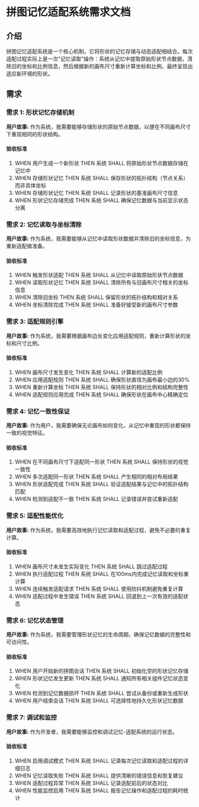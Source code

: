 # 拼图记忆适配系统需求文档

## 介绍

拼图记忆适配系统是一个核心机制，它将形状的记忆存储与动态适配相结合。每次适配过程实际上是一次"记忆读取"操作：系统从记忆中提取原始形状节点数据，清除旧的坐标和比例信息，然后根据新的画布尺寸重新计算坐标和比例，最终呈现出适应新环境的形状。

## 需求

### 需求 1: 形状记忆存储机制

**用户故事:** 作为系统，我需要能够存储形状的原始节点数据，以便在不同画布尺寸下重现相同的形状结构。

#### 验收标准

1. WHEN 用户生成一个新形状 THEN 系统 SHALL 将原始形状节点数据存储在记忆中
2. WHEN 存储形状记忆 THEN 系统 SHALL 保存形状的拓扑结构（节点关系）而非具体坐标
3. WHEN 存储形状记忆 THEN 系统 SHALL 记录形状的基准画布尺寸信息
4. WHEN 形状记忆存储完成 THEN 系统 SHALL 确保记忆数据与当前显示状态分离

### 需求 2: 记忆读取与坐标清除

**用户故事:** 作为系统，我需要能够从记忆中读取形状数据并清除旧的坐标信息，为重新适配做准备。

#### 验收标准

1. WHEN 触发形状适配 THEN 系统 SHALL 从记忆中读取原始形状节点数据
2. WHEN 读取形状记忆 THEN 系统 SHALL 清除所有与旧画布尺寸相关的坐标信息
3. WHEN 清除旧坐标 THEN 系统 SHALL 保留形状的拓扑结构和相对关系
4. WHEN 坐标清除完成 THEN 系统 SHALL 准备好接受新的画布尺寸参数

### 需求 3: 适配规则引擎

**用户故事:** 作为系统，我需要根据画布边长变化应用适配规则，重新计算形状的坐标和尺寸比例。

#### 验收标准

1. WHEN 画布尺寸发生变化 THEN 系统 SHALL 计算新的适配比例
2. WHEN 应用适配规则 THEN 系统 SHALL 确保形状直径为画布最小边的30%
3. WHEN 重新计算坐标 THEN 系统 SHALL 保持形状的相对比例和结构完整性
4. WHEN 适配规则应用完成 THEN 系统 SHALL 确保形状在画布中心精确定位

### 需求 4: 记忆一致性保证

**用户故事:** 作为用户，我需要确保无论画布如何变化，从记忆中重现的形状都保持一致的视觉特征。

#### 验收标准

1. WHEN 在不同画布尺寸下适配同一形状 THEN 系统 SHALL 保持形状的视觉一致性
2. WHEN 多次适配同一形状 THEN 系统 SHALL 产生相同的相对布局结果
3. WHEN 形状适配完成 THEN 系统 SHALL 验证适配结果与记忆中的拓扑结构匹配
4. WHEN 检测到适配不一致 THEN 系统 SHALL 记录错误并尝试重新适配

### 需求 5: 适配性能优化

**用户故事:** 作为系统，我需要高效地执行记忆读取和适配过程，避免不必要的重复计算。

#### 验收标准

1. WHEN 画布尺寸未发生实际变化 THEN 系统 SHALL 跳过适配过程
2. WHEN 执行适配过程 THEN 系统 SHALL 在100ms内完成记忆读取和坐标重计算
3. WHEN 连续触发适配请求 THEN 系统 SHALL 使用防抖机制避免重复计算
4. WHEN 适配过程中发生错误 THEN 系统 SHALL 回退到上一次有效的适配状态

### 需求 6: 记忆状态管理

**用户故事:** 作为系统，我需要管理形状记忆的生命周期，确保记忆数据的完整性和可访问性。

#### 验收标准

1. WHEN 用户开始新的拼图会话 THEN 系统 SHALL 初始化空的形状记忆存储
2. WHEN 形状记忆发生更新 THEN 系统 SHALL 通知所有相关组件记忆状态变化
3. WHEN 检测到记忆数据损坏 THEN 系统 SHALL 尝试从备份或重新生成形状
4. WHEN 用户结束会话 THEN 系统 SHALL 可选择性地持久化形状记忆数据

### 需求 7: 调试和监控

**用户故事:** 作为开发者，我需要能够监控和调试记忆-适配系统的运行状态。

#### 验收标准

1. WHEN 启用调试模式 THEN 系统 SHALL 记录每次记忆读取和适配过程的详细日志
2. WHEN 记忆读取失败 THEN 系统 SHALL 提供清晰的错误信息和恢复建议
3. WHEN 适配过程异常 THEN 系统 SHALL 记录适配前后的状态对比
4. WHEN 性能监控启用 THEN 系统 SHALL 报告记忆操作和适配过程的耗时统计